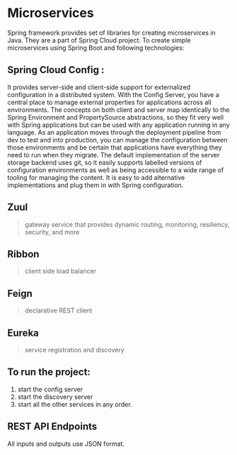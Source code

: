 # Microservices

Spring framework provides set of libraries for creating microservices in Java. They are a part of Spring Cloud project. To create simple microservices using Spring Boot and following technologies:

## Spring Cloud Config :
It provides server-side and client-side support for externalized configuration in a distributed system. With the Config Server, you have a central place to manage external properties for applications across all environments. The concepts on both client and server map identically to the Spring Environment and PropertySource abstractions, so they fit very well with Spring applications but can be used with any application running in any language. As an application moves through the deployment pipeline from dev to test and into production, you can manage the configuration between those environments and be certain that applications have everything they need to run when they migrate. The default implementation of the server storage backend uses git, so it easily supports labelled versions of configuration environments as well as being accessible to a wide range of tooling for managing the content. It is easy to add alternative implementations and plug them in with Spring configuration.

## Zuul
> gateway service that provides dynamic routing, monitoring, resiliency, security, and more
## Ribbon
> client side load balancer
## Feign 
> declarative REST client
## Eureka 
> service registration and discovery

## To run the project:

1. start the config server
2. start the discovery server
3. start all the other services in any order.


## REST API Endpoints
All inputs and outputs use JSON format.

